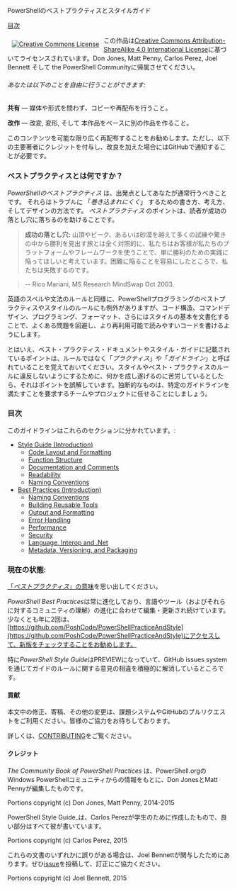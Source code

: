 <!--
## The PowerShell Best Practices and Style Guide
-->

PowerShellのベストプラクティスとスタイルガイド

<!--
[Table Of Contents](#table-of-contents)
-->

[目次](#目次)


<!--
<p align="center"><a rel="license" href="http://creativecommons.org/licenses/by-sa/4.0/" style="display: inline-block; float: left; vertical-align: middle; margin: 10px;"><img alt="Creative Commons License" style="border-width:0" src="https://i.creativecommons.org/l/by-sa/4.0/88x31.png" /></a></p>
-->

<p align="center"><a rel="license" href="http://creativecommons.org/licenses/by-sa/4.0/" style="display: inline-block; float: left; vertical-align: middle; margin: 10px;"><img alt="Creative Commons License" style="border-width:0" src="https://i.creativecommons.org/l/by-sa/4.0/88x31.png" /></a></p>

<!--
This work is licensed under a [Creative Commons Attribution-ShareAlike 4.0 International License](http://creativecommons.org/licenses/by-sa/4.0/), please attribute to Don Jones, Matt Penny, Carlos Perez, Joel Bennett と  PowerShell Community.
-->

この作品は[Creative Commons Attribution-ShareAlike 4.0 International License](http://creativecommons.org/licenses/by-sa/4.0/)に基づいてライセンスされています。Don Jones, Matt Penny, Carlos Perez, Joel Bennett そして the PowerShell Communityに帰属させてください。

<!--
###### You are free to:
-->

###### あなたは以下のことを自由に行うことができます:

<!--
**Share** — copy and redistribute the material in any medium or format
-->

**共有** — 媒体や形式を問わず、コピーや再配布を行うこと。

<!--
**Adapt** — remix, transform, and build upon the material
-->

**改作** — 改変, 変形, そして 本作品をベースに別の作品を作ること。

<!--
The authors encourage you to redistribute this content as widely as possible, but require that you give credit to the primary authors below, and that you notify us on GitHub of any improvements you make.
-->

このコンテンツを可能な限り広く再配布することをお勧めします。ただし、以下の主要著者にクレジットを付与し、改良を加えた場合にはGitHubで通知することが必要です。

<!--
### What are Best Practices
-->
### ベストプラクティスとは何ですか？

<!--
_PowerShell Best Practices_ are what you should usually do as a starting point. They are ways of writing, thinking, and designing which make it _harder_ to get into trouble. The point of a _Best Practice_ is to help the reader to fall into the pit of success:
-->

_PowerShellのベストプラクティス_ は、出発点としてあなたが通常行うべきことです。
それらはトラブルに 「_巻き込まれにくく_」 するための書き方、考え方、そしてデザインの方法です。
_ベストプラクティス_ のポイントは、読者が成功の落とし穴に落ちるのを助けることです。

<!--
> **The Pit of Success:** in stark contrast to a summit, a peak, or a journey across a desert to find victory through many trials and surprises, we want our customers to simply fall into winning practices by using our platform and frameworks.  To the extent that we make it easy to get into trouble we fail.
-->

> **成功の落とし穴:** 山頂やピーク、あるいは砂漠を越えて多くの試練や驚きの中から勝利を見出す旅とは全く対照的に、私たちはお客様が私たちのプラットフォームやフレームワークを使うことで、単に勝利のための実践に陥ってほしいと考えています。困難に陥ることを容易にしたところで、私たちは失敗するのです。

<!--
> -- Rico Mariani, MS Research MindSwap Oct 2003.
-->

> -- Rico Mariani, MS Research MindSwap Oct 2003.

<!--
Like English spelling and grammar rules, PowerShell programming best practices and style rules nearly always have exceptions, but we are documenting a baseline for code structure, command design, programming, formatting, and even style which will help you to avoid common problems, and help you write more reusable, readable code -- because reusable code doesn't have to be rewritten, and readable code can be maintained.
-->

英語のスペルや文法のルールと同様に、PowerShellプログラミングのベストプラクティスやスタイルのルールにも例外がありますが、コード構造、コマンドデザイン、プログラミング、フォーマット、さらにはスタイルの基本を文書化することで、よくある問題を回避し、より再利用可能で読みやすいコードを書けるようにします。

<!--
Having said that, remember: the points in the Best Practices documents and the Style Guide are referred to as _practices_ and _guidelines_, not rules. If you're having trouble getting something done because you're trying to avoid _breaking_ a style or best practice rule, you've misunderstood the point: this document is pragmatic, rather than dogmatic. We'll leave dogmatism to teams and projects that require you to meet their specific guidelines.
-->

とはいえ、ベスト・プラクティス・ドキュメントやスタイル・ガイドに記載されているポイントは、ルールではなく「_プラクティス_」や「_ガイドライン_」と呼ばれていることを覚えておいてください。スタイルやベスト・プラクティスのルールに違反しないようにするために、何かを成し遂げるのに苦労しているとしたら、それはポイントを誤解しています。独断的なものは、特定のガイドラインを満たすことを要求するチームやプロジェクトに任せることにしましょう。


<!--
### Table of Contents
-->

### 目次

<!--
The guidelines are divided into these sections:
-->

このガイドラインはこれらのセクションに分かれています。:

<!--
* [Style Guide (Introduction)](Style-Guide/Introduction.md)
  * [Code Layout and Formatting](Style-Guide/Code-Layout-and-Formatting.md)
  * [Function Structure](Style-Guide/Function-Structure.md)
  * [Documentation and Comments](Style-Guide/Documentation-and-Comments.md)
  * [Readability](Style-Guide/Readability.md)
  * [Naming Conventions](Style-Guide/Naming-Conventions.md)
* [Best Practices (Introduction)](Best-Practices/Introduction.md)
  * [Naming Conventions](Best-Practices/Naming-Conventions.md)
  * [Building Reusable Tools](Best-Practices/Building-Reusable-Tools.md)
  * [Output and Formatting](Best-Practices/Output-and-Formatting.md)
  * [Error Handling](Best-Practices/Error-Handling.md)
  * [Performance](Best-Practices/Performance.md)
  * [Security](Best-Practices/Security.md)
  * [Language, Interop and .Net](Best-Practices/Language-Interop-and-.Net.md)
  * [Metadata, Versioning, and Packaging](Best-Practices/Metadata-Versioning-and-Packaging.md)
-->

* [Style Guide (Introduction)](Style-Guide/Introduction.md)
  * [Code Layout and Formatting](Style-Guide/Code-Layout-and-Formatting.md)
  * [Function Structure](Style-Guide/Function-Structure.md)
  * [Documentation and Comments](Style-Guide/Documentation-and-Comments.md)
  * [Readability](Style-Guide/Readability.md)
  * [Naming Conventions](Style-Guide/Naming-Conventions.md)
* [Best Practices (Introduction)](Best-Practices/Introduction.md)
  * [Naming Conventions](Best-Practices/Naming-Conventions.md)
  * [Building Reusable Tools](Best-Practices/Building-Reusable-Tools.md)
  * [Output and Formatting](Best-Practices/Output-and-Formatting.md)
  * [Error Handling](Best-Practices/Error-Handling.md)
  * [Performance](Best-Practices/Performance.md)
  * [Security](Best-Practices/Security.md)
  * [Language, Interop and .Net](Best-Practices/Language-Interop-and-.Net.md)
  * [Metadata, Versioning, and Packaging](Best-Practices/Metadata-Versioning-and-Packaging.md)


<!--
### Current State:
-->

### 現在の状態:


<!--
Remember [what we mean by _Best Practices_](#what-are-best-practices)
-->

[「_ベストプラクティス_」の意味](#ベストプラクティスとは何ですか？)を思い出してください。


<!--
The *PowerShell Best Practices* are always evolving, and continue to be edited and updated as the language and tools (and our community understanding of them) evolve. We encourage you to check back for new editions at least twice a year, by visiting [https://github.com/PoshCode/PowerShellPracticeAndStyle](https://github.com/PoshCode/PowerShellPracticeAndStyle)
-->

*PowerShell Best Practices*は常に進化しており、言語やツール（およびそれらに対するコミュニティの理解）の進化に合わせて編集・更新され続けています。少なくとも年に2回は、[https://github.com/PoshCode/PowerShellPracticeAndStyle](https://github.com/PoshCode/PowerShellPracticeAndStyle)にアクセスして、新版をチェックすることをお勧めします。

<!--
The *PowerShell Style Guide* in particular is in PREVIEW, and we are still actively working out our disagreements about the rules in the guide through the GitHub issues system.
-->

特に*PowerShell Style Guide*はPREVIEWになっていて、GitHub issues systemを通じてガイドのルールに関する意見の相違を積極的に解消しているところです。

<!--
#### Contributing
-->

#### 貢献

<!--
Please use the issues system or GitHub pull requests to make corrections, contributions, and other changes to the text - we welcome your contributions!
-->

本文中の修正、寄稿、その他の変更は、課題システムやGitHubのプルリクエストをご利用ください。皆様のご協力をお待ちしております。

<!--
For more information, see [CONTRIBUTING](CONTRIBUTING.md)
-->

詳しくは、[CONTRIBUTING](CONTRIBUTING.md)をご覧ください。

<!--
#### Credits
-->

#### クレジット

<!--
_The Community Book of PowerShell Practices_ was originally compiled and edited by Don Jones and Matt Penny with input from the Windows PowerShell community on PowerShell.org
-->

_The Community Book of PowerShell Practices_ は、PowerShell.orgのWindows PowerShellコミュニティからの情報をもとに、Don JonesとMatt Pennyが編集したものです。

<!--
Portions copyright (c) Don Jones, Matt Penny, 2014-2015
-->

Portions copyright (c) Don Jones, Matt Penny, 2014-2015

<!--
_The PowerShell Style Guide_ was originally created by Carlos Perez, for his students, and all the good parts were written by him.
-->

PowerShell Style Guide_は、Carlos Perezが学生のために作成したもので、良い部分はすべて彼が書いています。

<!-- 
Portions copyright (c) Carlos Perez, 2015
-->

Portions copyright (c) Carlos Perez, 2015

<!--
Any mistakes in either of these documents are there because Joel Bennett got involved. Please submit [issues](https://github.com/PoshCode/PowerShellPracticeAndStyle/issues) and help us correct them.
-->

これらの文書のいずれかに誤りがある場合は、Joel Bennettが関与したためにあります。ぜひ[issue](https://github.com/PoshCode/PowerShellPracticeAndStyle/issues)を投稿して、訂正にご協力ください。

<!--
Portions copyright (c) Joel Bennett, 2015
-->

Portions copyright (c) Joel Bennett, 2015